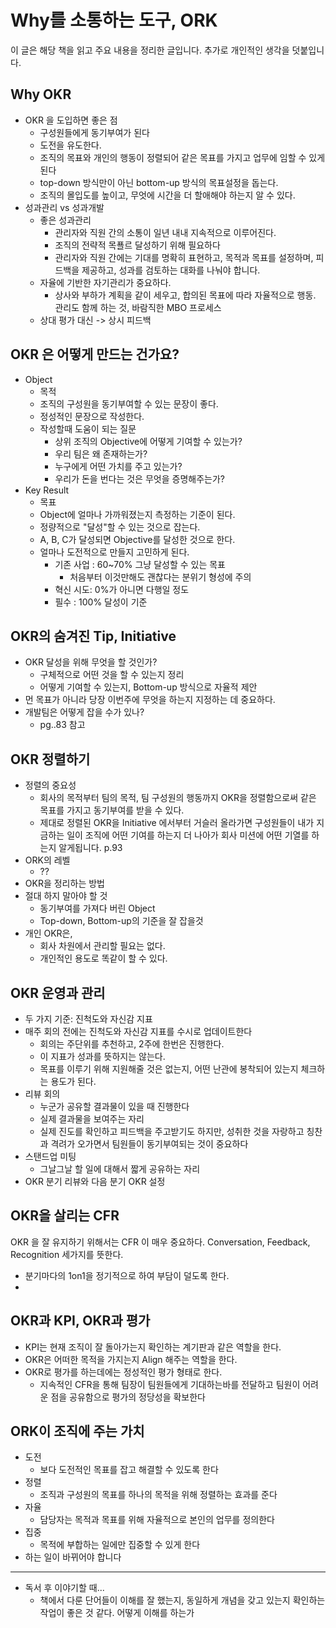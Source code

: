 # Why를 소통하는 도구, ORK
이 글은 해당 책을 읽고 주요 내용을 정리한 글입니다.
추가로 개인적인 생각을 덧붙입니다.

## Why OKR
- OKR 을 도입하면 좋은 점
	- 구성원들에게 동기부여가 된다
	- 도전을 유도한다.
	- 조직의 목표와 개인의 행동이 정렬되어 같은 목표를 가지고 업무에 임할 수 있게 된다
	- top-down 방식만이 아닌 bottom-up 방식의 목표설정을 돕는다.
	- 조직의 몰입도를 높이고, 무엇에 시간을 더 할애해야 하는지 알 수 있다.
- 성과관리 vs 성과개발
	- 좋은 성과관리
		- 관리자와 직원 간의 소통이 일년 내내 지속적으로 이루어진다.
		- 조직의 전략적 목푤르 달성하기 위해 필요하다
		- 관리자와 직원 간에는 기대를 명확히 표현하고, 목적과 목표를 설정하며, 피드백을 제공하고, 성과를 검토하는 대화를 나눠야 합니다.
	- 자율에 기반한 자기관리가 중요하다.
		- 상사와 부하가 계획을 같이 세우고, 합의된 목표에 따라 자율적으로 행동. 관리도 함께 하는 것, 바람직한 MBO 프로세스
	- 상대 평가 대신 -> 상시 피드백

## OKR 은 어떻게 만드는 건가요?
- Object
	- 목적
	- 조직의 구성원을 동기부여할 수 있는 문장이 좋다.
	- 정성적인 문장으로 작성한다.
	- 작성할때 도움이 되는 질문
		- 상위 조직의 Objective에 어떻게 기여할 수 있는가?
		- 우리 팀은 왜 존재하는가?
		- 누구에게 어떤 가치를 주고 있는가?
		- 우리가 돈을 번다는 것은 무엇을 증명해주는가?
- Key Result
	- 목표
	- Object에 얼마나 가까워졌는지 측정하는 기준이 된다.
	- 정량적으로 "달성"할 수 있는 것으로 잡는다.
	- A, B, C가 달성되면 Objective를 달성한 것으로 한다.
	- 얼마나 도전적으로 만들지 고민하게 된다.
		- 기존 사업 : 60~70% 그냥 달성할 수 있는 목표
			- 처음부터 이것만해도 괜찮다는 분위기 형성에 주의
		- 혁신 시도: 0%가 아니면 다행일 정도
		- 필수 : 100% 달성이 기준

## OKR의 숨겨진 Tip, Initiative
- OKR 달성을 위해 무엇을 할 것인가?
	- 구체적으로 어떤 것을 할 수 있는지 정리
	- 어떻게 기여할 수 있는지, Bottom-up 방식으로 자율적 제안
- 먼 목표가 아니라 당장 이번주에 무엇을 하는지 지정하는 데 중요하다.
- 개발팀은 어떻게 잡을 수가 있나?
	- pg..83 참고

## OKR 정렬하기
- 정렬의 중요성
	- 회사의 목적부터 팀의 목적, 팀 구성원의 행동까지 OKR을 정렬함으로써 같은 목표를 가지고 동기부여를 받을 수 있다.
	- 제대로 정렬된 OKR을 Initiative 에서부터 거슬러 올라가면 구성원들이 내가 지금하는 일이 조직에 어떤 기여를 하는지 더 나아가 회사 미션에 어떤 기열를 하는지 알게됩니다. p.93
- ORK의 레벨
	- ??
- OKR을 정리하는 방법
- 절대 하지 말아야 할 것
	- 동기부여를 가져다 버린 Object
	- Top-down, Bottom-up의 기준을 잘 잡을것
- 개인 OKR은,
	- 회사 차원에서 관리할 필요는 없다.
	- 개인적인 용도로 똑같이 할 수 있다.

## OKR 운영과 관리
- 두 가지 기준: 진척도와 자신감 지표
- 매주 회의 전에는 진척도와 자신감 지표를 수시로 업데이트한다
	- 회의는 주단위를 추천하고, 2주에 한번은 진행한다.
	- 이 지표가 성과를 뜻하지는 않는다.
	- 목표를 이루기 위해 지원해줄 것은 없는지, 어떤 난관에 봉착되어 있는지 체크하는 용도가 된다.
- 리뷰 회의
	- 누군가 공유할 결과물이 있을 때 진행한다
	- 실제 결과물을 보여주는 자리
	- 실제 진도를 확인하고 피드백을 주고받기도 하지만, 성취한 것을 자랑하고 칭찬과 격려가 오가면서 팀원들이 동기부여되는 것이 중요하다
- 스탠드업 미팅
	- 그날그날 할 일에 대해서 짧게 공유하는 자리
- OKR 분기 리뷰와 다음 분기 OKR 설정

## OKR을 살리는 CFR

OKR 을 잘 유지하기 위해서는 CFR 이 매우 중요하다.
Conversation, Feedback, Recognition 세가지를 뜻한다.
- 분기마다의 1on1을 정기적으로 하여 부담이 덜도록 한다.
- 

## OKR과 KPI, OKR과 평가
- KPI는 현재 조직이 잘 돌아가는지 확인하는 계기판과 같은 역할을 한다.
- OKR은 어떠한 목적을 가지는지 Align 해주는 역할을 한다.
- OKR로 평가를 하는데에는 정성적인 평가 형태로 한다.
	- 지속적인 CFR을 통해 팀장이 팀원들에게 기대하는바를 전달하고 팀원이 어려운 점을 공유함으로 평가의 정당성을 확보한다

## ORK이 조직에 주는 가치
- 도전
	- 보다 도전적인 목표를 잡고 해결할 수 있도록 한다
- 정렬
	- 조직과 구성원의 목표를 하나의 목적을 위해 정렬하는 효과를 준다
- 자율
	- 담당자는 목적과 목표를 위해 자율적으로 본인의 업무를 정의한다
- 집중
	- 목적에 부합하는 일에만 집중할 수 있게 한다
- 하는 일이 바뀌어야 합니다

---
- 독서 후 이야기할 때...
	- 책에서 다룬 단어들이 이해를 잘 했는지, 동일하게 개념을 갖고 있는지 확인하는 작업이 좋은 것 같다. 어떻게 이해를 하는가

